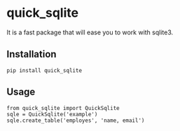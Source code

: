 # quick_sqlite

It is a fast package that will ease you to work with sqlite3.

## Installation

```
pip install quick_sqlite
```

## Usage

```
from quick_sqlite import QuickSqlite
sqle = QuickSqlite('example')
sqle.create_table('employes', 'name, email')
```
